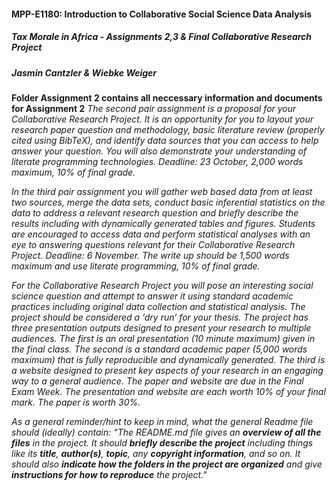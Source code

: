 #### MPP-E1180: Introduction to Collaborative Social Science Data Analysis
##### Tax Morale in Africa - *Assignments 2,3 & Final Collaborative Research Project*
##### Jasmin Cantzler & Wiebke Weiger


**Folder Assignment 2 contains all neccessary information and documents for Assignment 2**
*The second pair assignment is a proposal for your Collaborative Research Project. It is an opportunity for you to layout your research paper question and methodology, basic literature review (properly cited using BibTeX), and identify data sources that you can access to help answer your question. You will also demonstrate your understanding of literate programming technologies. Deadline: 23 October, 2,000 words maximum, 10% of final grade.*

*In the third pair assignment you will gather web based data from at least two sources, merge the data sets, conduct basic inferential statistics on the data to address a relevant research question and briefly describe the results including with dynamically generated tables and figures. Students are encouraged to access data and perform statistical analyses with an eye to answering questions relevant for their Collaborative Research Project. Deadline: 6 November. The write up should be 1,500 words maximum and use literate programming, 10% of final grade.*

*For the Collaborative Research Project you will pose an interesting social science question and attempt to answer it using standard academic practices including original data collection and statistical analysis. The project should be considered a ‘dry run’ for your thesis. The project has three presentation outputs designed to present your research to multiple audiences. The first is an oral presentation (10 minute maximum) given in the final class. The second is a standard academic paper (5,000 words maximum) that is fully reproducible and dynamically generated. The third is a website designed to present key aspects of your research in an engaging way to a general audience. The paper and website are due in the Final Exam Week. The presentation and website are each worth 10% of your final mark. The paper is worth 30%.*


*As a general reminder/hint to keep in mind, what the general Readme file should (ideally) contain: "The README.md file gives an __overview of all the files__ in the project. It should __briefly describe the project__ including things like its __title__, __author(s)__, __topic__, any __copyright information__, and so on. It should also __indicate how the folders in the project are organized__ and give __instructions for how to reproduce__ the project."*
